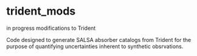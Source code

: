 # trident_mods
in progress modifications to Trident

Code designed to generate SALSA absorber catalogs from Trident for the purpose of quantifying uncertainties inherent to synthetic obsrvations. 
